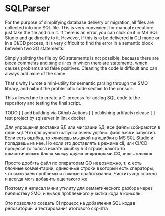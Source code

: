 # SQLParser

For the purpose of simplifying database delivery or migration, all files are collected into one SQL file. This is very convenient for manual execution: just take the file and run it. If there is an error, you can click on it in MS SQL Studio and go directly to it. However, if this is to be delivered in CLI mode or in a CI/CD process, it is very difficult to find the error in a semantic block between two GO statements.

Simply splitting the file by GO statements is not possible, because there are block comments and single lines in which there are statements, which causes problems and false positives. Cleaning the code is difficult and can always add more of the same.

That's why I wrote a mini-utility for semantic parsing through the SMO library, and output the problematic code section to the console.

This allowed me to create a CI process for adding SQL code to the repository and testing the final script.

TODO
[ ] add building via Github Actions
[ ] publishing artifacts release
[ ] test project by sqlserver in linux docker


Для упрощения доставки БД или миграции БД, все файлы собираются в один  sql.
Что для ручного запуска очень удобно: файл взял и запустил. Если есть ошибка, то кликаешь мышкой на ошибки в MS SQL Studio и попадаешь на нее. Но если это доставлять в режиме cli, или CI/CD процессе то полога искать ошибку в 3 строке, какого то семантического блока между двумя операторами GO, очень сложно

Просто дробить файл по операторам GO не возможно, т. к. есть блочные комментарии, одиночные строки  в который есть операторы, что вызываем проблемы и ложные сработывания. Чистить код сложно и всегда могу добавить еще такого же.

Поэтому я написал мини утилиту для семантического разбора через библиотеку SMO, и вывод проблемного участка кода в консоль.

Это позволило создать CI процесс на добавления SQL кода в репозиторий, и тестирования итогового скрипта